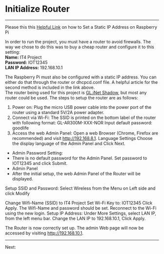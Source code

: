 # Initialize Router
---
Please this this [Helpful Link](https://www.tomshardware.com/how-to/static-ip-raspberry-pi) on how to Set a Static IP Address on Raspberry Pi

In order to run the project, you must have a router to avoid firewalls. The way we chose to do this was to buy a cheap router and configure it to this setting:  
**Name:** IT4 Project  
**Password:** IOT12345  
**LAN IP Address:** 192.168.10.1  


The Raspberry Pi must also be configured with a static IP address. You can either do that through the router or dhcpcd.conf file. A helpful article for the second method is included in the link above.  
The router being used for this project is [GL.iNet Shadow](https://store-us.gl-inet.com/products/gl-ar300m16-mini-smart-router), but most any router could be used.
The steps to setup the router are as follows:  
1. Power on: Plug the micro USB power cable into the power port of the router using a standard 5V/2A power adapter.
2. Connect via Wi-Fi:
The SSID is printed on the bottom label of the router with following format:
GL-AR300M-XXX-NOR
Input default password: goodlife
3. Access the web Admin Panel:
Open a web Browser (Chrome, Firefox are recommended) and visit http://192.168.8.1.
Language Settings
Choose the display language of the Admin Panel and Click Next.
- Admin Password Setting:
- There is no default password for the Admin Panel. Set password to IOT12345 and click Submit.
- Admin Panel
- After the initial setup, the web Admin Panel of the Router will be displayed.

Setup SSID and Password:
Select Wireless from the Menu on Left side and click Modify



Change Wifi-Name (SSID) to IT4 Project
Set Wi-Fi Key to: IOT12345
Click Apply.
The Wifi-Name and password should be set. Reconnect to the Wi-Fi using the new login.
Setup IP Address:
Under More Settings, select LAN IP, from the left menu bar.
Change the LAN IP to 192.168.10.1, Click Apply.

The Router is now correctly set up. The admin Web page will now be accessed by visiting http://192.168.10.1.

---
Next: 
